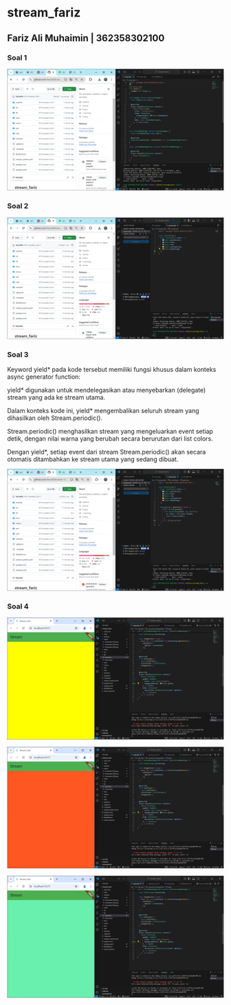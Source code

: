 # stream_fariz

## Fariz Ali Muhaimin | 362358302100

### Soal 1
![Screenshot](assets/Screenshot%20(61).png)

### Soal 2
![Screenshot](assets/Screenshot%20(62).png)

### Soal 3
Keyword yield* pada kode tersebut memiliki fungsi khusus dalam konteks async generator function:

yield* digunakan untuk mendelegasikan atau menyebarkan (delegate) stream yang ada ke stream utama.

Dalam konteks kode ini, yield* mengembalikan seluruh stream yang dihasilkan oleh Stream.periodic().

Stream.periodic() menghasilkan stream yang mengeluarkan event setiap detik, dengan nilai warna yang berubah secara berurutan dari list colors.

Dengan yield*, setiap event dari stream Stream.periodic() akan secara otomatis ditambahkan ke stream utama yang sedang dibuat.

![Screenshot](assets/Screenshot%20(63).png)

### Soal 4
![Screenshot](assets/Screenshot%20(64).png)

![Screenshot](assets/Screenshot%20(65).png)

![Screenshot](assets/Screenshot%20(67).png)